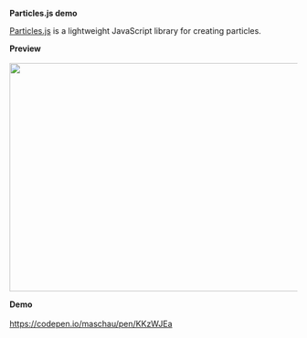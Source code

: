 <strong>Particles.js demo</strong>
<p><a href="https://vincentgarreau.com/particles.js/">Particles.js</a> is a lightweight JavaScript library for creating particles.</p>

<strong>Preview</strong>
<br></br>
<img src="https://media.giphy.com/media/dWm9fNca3GMAtMHNhJ/giphy.gif" height="400" width="800"/>

<strong>Demo</strong>
<br></br>
<a href="https://codepen.io/maschau/pen/KKzWJEa">https://codepen.io/maschau/pen/KKzWJEa</a>
